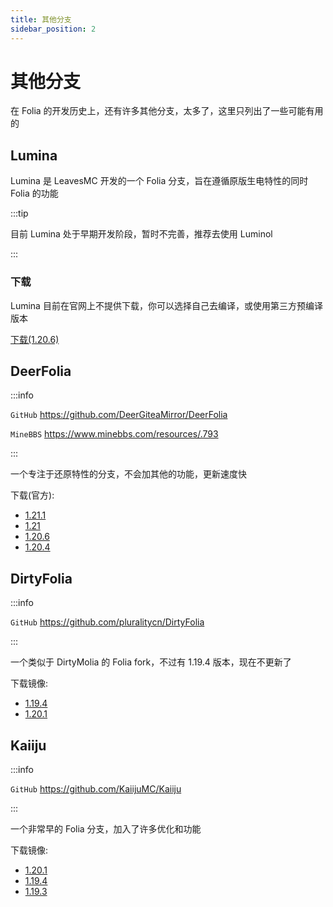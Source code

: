 ```yaml
---
title: 其他分支
sidebar_position: 2
---
```


# 其他分支

在 Folia 的开发历史上，还有许多其他分支，太多了，这里只列出了一些可能有用的

## Lumina

Lumina 是 LeavesMC 开发的一个 Folia 分支，旨在遵循原版生电特性的同时 Folia 的功能

:::tip

目前 Lumina 处于早期开发阶段，暂时不完善，推荐去使用 Luminol

:::

### 下载

Lumina 目前在官网上不提供下载，你可以选择自己去编译，或使用第三方预编译版本

[下载(1.20.6)](https://vip.123pan.cn/1821558579/Lingyi/aaa/lumina/Lumina-1.20.6-mcres.jar)

## DeerFolia

:::info

`GitHub` https://github.com/DeerGiteaMirror/DeerFolia

`MineBBS` https://www.minebbs.com/resources/.793

:::

一个专注于还原特性的分支，不会加其他的功能，更新速度快

下载(官方):

* [1.21.1](https://ssl.lunadeer.cn:14446/zhangyuheng/DeerFolia/releases/download/1.21.1-83e1fe4/DeerFolia-1.21.1-83e1fe4.jar)
* [1.21](https://ssl.lunadeer.cn:14446/zhangyuheng/DeerFolia/releases/download/1.21-75ed34d/DeerFolia-1.21-75ed34d.jar)
* [1.20.6](https://ssl.lunadeer.cn:14446/zhangyuheng/DeerFolia/releases/download/1.20.6-85d30a2/DeerFolia-paperclip-1.20.6-R0.1-SNAPSHOT-mojmap.jar)
* [1.20.4](https://ssl.lunadeer.cn:14446/zhangyuheng/DeerFolia/releases/download/1.20.4-2615826/DeerFolia-paperclip-1.20.4-R0.1-SNAPSHOT-reobf.jar)

## DirtyFolia

:::info

`GitHub` https://github.com/pluralitycn/DirtyFolia

:::

一个类似于 DirtyMolia 的 Folia fork，不过有 1.19.4 版本，现在不更新了

下载镜像:

* [1.19.4](https://vip.123pan.cn/1821558579/Lingyi/aaa/dirtyfolia/dirtyfolia-1.19.4-mcres.cn.jar)
* [1.20.1](https://vip.123pan.cn/1821558579/Lingyi/aaa/dirtyfolia/dirtyfolia-1.20.1-mcres.cn.jar)

## Kaiiju

:::info

`GitHub` https://github.com/KaiijuMC/Kaiiju

:::

一个非常早的 Folia 分支，加入了许多优化和功能

下载镜像:

* [1.20.1](https://vip.123pan.cn/1821558579/Lingyi/kaiiju-paperclip-1.20.1-R0.1-SNAPSHOT-reobf.jar)
* [1.19.4](https://dl.8aka.org/plugins/kaiiju-paperclip-1.19.4-R0.1-SNAPSHOT-reobf.jar)
* [1.19.3](https://dl.8aka.org/plugins/kaiiju-paperclip-1.19.3-R0.1-SNAPSHOT-reobf.jar)
